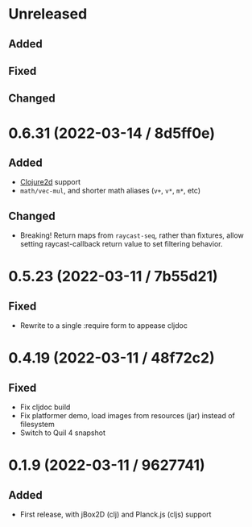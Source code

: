 # Unreleased

## Added

## Fixed

## Changed

# 0.6.31 (2022-03-14 / 8d5ff0e)

## Added

- [Clojure2d](https://github.com/Clojure2D/clojure2d) support
- `math/vec-mul`, and shorter math aliases (`v+`, `v*`, `m*`, etc)

## Changed

- Breaking! Return maps from `raycast-seq`, rather than fixtures, allow setting
  raycast-callback return value to set filtering behavior.

# 0.5.23 (2022-03-11 / 7b55d21)

## Fixed

- Rewrite to a single :require form to appease cljdoc

# 0.4.19 (2022-03-11 / 48f72c2)

## Fixed

- Fix cljdoc build
- Fix platformer demo, load images from resources (jar) instead of filesystem
- Switch to Quil 4 snapshot

# 0.1.9 (2022-03-11 / 9627741)

## Added

- First release, with jBox2D (clj) and Planck.js (cljs) support